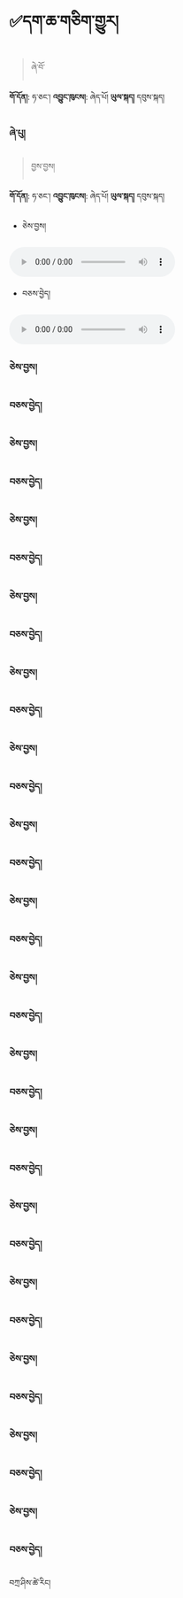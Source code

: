 # ✅དག་ཆ་གཅིག་གྱུར།

> ཞེ་བོ་

**གོ་དོན།**: ཧ་ཅང་།  **འབྱུང་ཁུངས།**: ཞེད་པོ།   **ཡུལ་སྐད།** དབུས་སྐད།

### ཞེ་པུ།

> བྱས་བྱས།

**གོ་དོན།**: ཧ་ཅང་།  **འབྱུང་ཁུངས།**: ཞེད་པོ།  **ཡུལ་སྐད།** དབུས་སྐད།

- ཅེས་བྱས།

<audio controls><source src="https://github.com/MonlamAI/Wiki/blob/main/docs/stt/assets/0123.mp3?raw=true" type="audio/mpeg"></audio>

- བཅས་བྱེད། 

<audio controls><source src="https://github.com/MonlamAI/Wiki/blob/main/docs/stt/assets/0123.mp3?raw=true" type="audio/mpeg"></audio>


### ཅེས་བྱས།

### བཅས་བྱེད།

### ཅེས་བྱས།

### བཅས་བྱེད།

### ཅེས་བྱས།

### བཅས་བྱེད།

### ཅེས་བྱས།

### བཅས་བྱེད།

### ཅེས་བྱས།

### བཅས་བྱེད།

### ཅེས་བྱས།

### བཅས་བྱེད།

### ཅེས་བྱས།

### བཅས་བྱེད།

### ཅེས་བྱས།

### བཅས་བྱེད།

### ཅེས་བྱས།

### བཅས་བྱེད།

### ཅེས་བྱས།

### བཅས་བྱེད།

### ཅེས་བྱས།

### བཅས་བྱེད།

### ཅེས་བྱས།

### བཅས་བྱེད།

### ཅེས་བྱས།

### བཅས་བྱེད།

### ཅེས་བྱས།

### བཅས་བྱེད།

### ཅེས་བྱས།

### བཅས་བྱེད།

### ཅེས་བྱས།

### བཅས་བྱེད།
བཀྲ་ཤིས་ཚེ་རིང།
